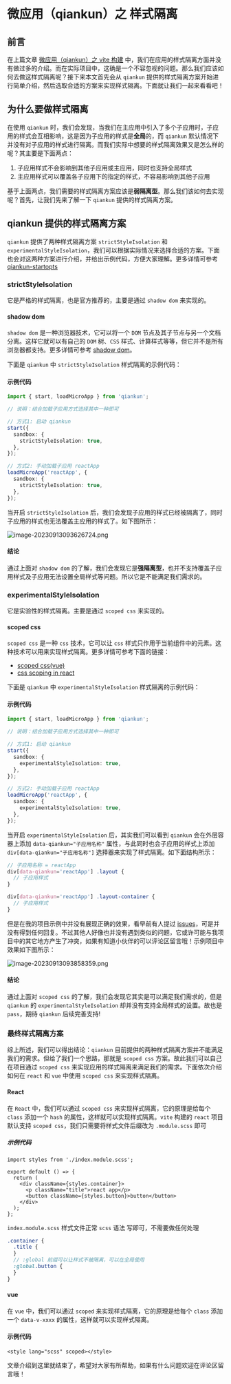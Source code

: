 # 微应用（qiankun）之 样式隔离

## 前言

在上篇文章 [微应用（qiankun）之 vite 构建](https://juejin.cn/post/7271276760905334845) 中，我们在应用的样式隔离方面并没有做过多的介绍。而在实际项目中，这确是一个不容忽视的问题。那么我们应该如何去做这样式隔离呢？接下来本文首先会从 `qiankun` 提供的样式隔离方案开始进行简单介绍，然后选取合适的方案来实现样式隔离。下面就让我们一起来看看吧！

## 为什么要做样式隔离

在使用 `qiankun` 时，我们会发现，当我们在主应用中引入了多个子应用时，子应用的样式会互相影响，这是因为子应用的样式是**全局**的，而 `qiankun` 默认情况下并没有对子应用的样式进行隔离。而我们实际中想要的样式隔离效果又是怎么样的呢？其主要是下面两点：

1. 子应用样式不会影响到其他子应用或主应用，同时也支持全局样式
2. 主应用样式可以覆盖各子应用下的指定的样式，不容易影响到其他子应用

基于上面两点，我们需要的样式隔离方案应该是**弱隔离型**。那么我们该如何去实现呢？首先，让我们先来了解一下 `qiankun` 提供的样式隔离方案。

## qiankun 提供的样式隔离方案

`qiankun` 提供了两种样式隔离方案 `strictStyleIsolation` 和 `experimentalStyleIsolation`，我们可以根据实际情况来选择合适的方案。下面也会对这两种方案进行介绍，并给出示例代码，方便大家理解。更多详情可参考 [qiankun-startopts](https://qiankun.umijs.org/zh/api#startopts)

### strictStyleIsolation

它是严格的样式隔离，也是官方推荐的，主要是通过 `shadow dom` 来实现的。

#### shadow dom

`shadow dom` 是一种浏览器技术，它可以将一个 `DOM` 节点及其子节点与另一个文档分离。这样它就可以有自己的 `DOM` 树、`CSS` 样式、计算样式等等，但它并不是所有浏览器都支持。更多详情可参考 [shadow dom](https://web.dev/shadowdom-v1/)。

下面是 `qiankun` 中 `strictStyleIsolation` 样式隔离的示例代码：

#### 示例代码

```ts
import { start, loadMicroApp } from 'qiankun';

// 说明：结合加载子应用方式选择其中一种即可

// 方式1: 启动 qiankun
start({
  sandbox: {
    strictStyleIsolation: true,
  },
});

// 方式2: 手动加载子应用 reactApp
loadMicroApp('reactApp', {
  sandbox: {
    strictStyleIsolation: true,
  },
});
```

当开启 `strictStyleIsolation` 后，我们会发现子应用的样式已经被隔离了，同时子应用的样式也无法覆盖主应用的样式了。如下图所示：

![image-20230913093626724.png](https://p6-juejin.byteimg.com/tos-cn-i-k3u1fbpfcp/2c14e1b297f34c5da5d3ed351c839fe5~tplv-k3u1fbpfcp-jj-mark:0:0:0:0:q75.image#?w=2876&h=1568&s=498334&e=png&b=fdfcfc)

#### 结论

通过上面对 `shadow dom` 的了解，我们会发现它是**强隔离型**，也并不支持覆盖子应用样式及子应用无法设置全局样式等问题。所以它是不能满足我们需求的。

### experimentalStyleIsolation

它是实验性的样式隔离。主要是通过 `scoped css` 来实现的。

#### scoped css

`scoped css` 是一种 `css` 技术，它可以让 `css` 样式只作用于当前组件中的元素。这种技术可以用来实现样式隔离。更多详情可参考下面的链接：

- [scoped css(vue)](https://cn.vuejs.org/api/sfc-css-features.html)
- [css scoping in react](https://www.upbeatcode.com/react/css-scoping-in-react-everything-you-need-to-know/)

下面是 `qiankun` 中 `experimentalStyleIsolation` 样式隔离的示例代码：

#### 示例代码

```ts
import { start, loadMicroApp } from 'qiankun';

// 说明：结合加载子应用方式选择其中一种即可

// 方式1: 启动 qiankun
start({
  sandbox: {
    experimentalStyleIsolation: true,
  },
});

// 方式2: 手动加载子应用 reactApp
loadMicroApp('reactApp', {
  sandbox: {
    experimentalStyleIsolation: true,
  },
});
```

当开启 `experimentalStyleIsolation` 后，其实我们可以看到 `qiankun` 会在外层容器上添加 `data-qiankun="子应用名称"` 属性，与此同时也会子应用的样式上添加 `div[data-qiankun="子应用名称"]` 选择器来实现了样式隔离。如下面结构所示：

```scss
// 子应用名称 = reactApp
div[data-qiankun='reactApp'] .layout {
  // 子应用样式
}

div[data-qiankun='reactApp'] .layout-container {
  // 子应用样式
}
```

但是在我的项目示例中并没有展现正确的效果，看早前有人提过 [issues](https://github.com/umijs/qiankun/issues/2376)，可是并没有得到任何回复。不过其他人好像也并没有遇到类似的问题，它或许可能与我项目中的其它地方产生了冲突，如果有知道小伙伴的可以评论区留言哦！示例项目中效果如下图所示：

![image-20230913093858359.png](https://p9-juejin.byteimg.com/tos-cn-i-k3u1fbpfcp/09249938b9a54235844f55ffb7057b6a~tplv-k3u1fbpfcp-jj-mark:0:0:0:0:q75.image#?w=2876&h=1568&s=759572&e=png&b=fdfcfc)

#### 结论

通过上面对 `scoped css` 的了解，我们会发现它其实是可以满足我们需求的，但是 `qiankun` 的 `experimentalStyleIsolation` 却并没有支持全局样式的设置。故也是 `pass`，期待 `qiankun` 后续完善支持!

### 最终样式隔离方案

综上所述，我们可以得出结论：`qiankun` 目前提供的两种样式隔离方案并不能满足我们的需求。但给了我们一个思路，那就是 `scoped css` 方案。故此我们可以自己在项目通过 `scoped css` 来实现应用的样式隔离来满足我们的需求。下面依次介绍如何在 `react` 和 `vue` 中使用 `scoped css` 来实现样式隔离。

#### React

在 `React` 中，我们可以通过 `scoped css` 来实现样式隔离，它的原理是给每个 `class` 添加一个 `hash` 的属性，这样就可以实现样式隔离。`vite` 构建的 `react` 项目默认支持 `scoped css`，我们只需要将样式文件后缀改为 `.module.scss` 即可

##### 示例代码

```tsx
import styles from './index.module.scss';

export default () => {
  return (
    <div className={styles.container}>
      <p className="title">react app</p>
      <button className={styles.button}>button</button>
    </div>
  );
};
```

`index.module.scss` 样式文件正常 `scss` 语法 写即可，不需要做任何处理

```scss
.container {
  .title {
  }
  // :global 前缀可以让样式不被隔离，可以在全局使用
  :global.button {
  }
}
```

#### vue

在 `vue` 中，我们可以通过 `scoped` 来实现样式隔离，它的原理是给每个 `class` 添加一个 `data-v-xxxx` 的属性，这样就可以实现样式隔离。

#### 示例代码

```vue
<style lang="scss" scoped></style>
```

文章介绍到这里就结束了，希望对大家有所帮助，如果有什么问题欢迎在评论区留言哦！
